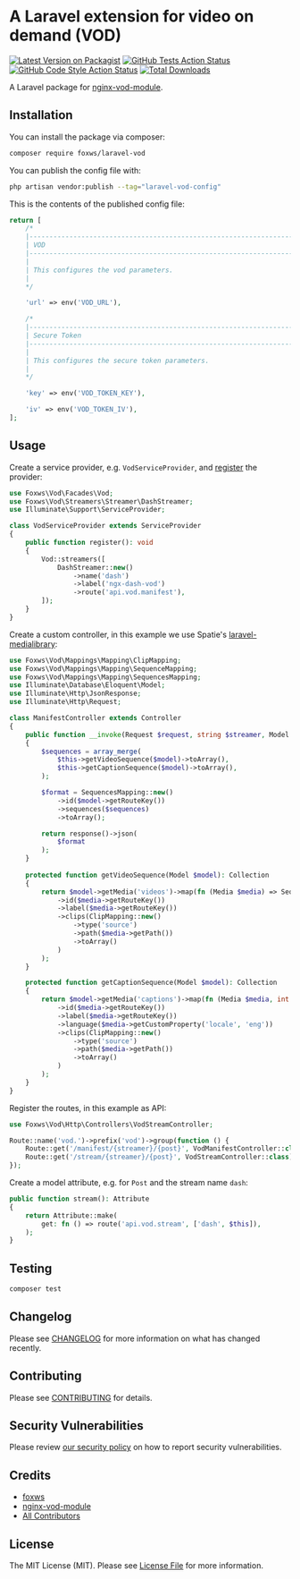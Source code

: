 # A Laravel extension for video on demand (VOD)

[![Latest Version on Packagist](https://img.shields.io/packagist/v/foxws/laravel-vod.svg?style=flat-square)](https://packagist.org/packages/foxws/laravel-vod)
[![GitHub Tests Action Status](https://img.shields.io/github/workflow/status/foxws/laravel-vod/run-tests?label=tests)](https://github.com/foxws/laravel-vod/actions?query=workflow%3Arun-tests+branch%3Amain)
[![GitHub Code Style Action Status](https://img.shields.io/github/workflow/status/foxws/laravel-vod/Fix%20PHP%20code%20style%20issues?label=code%20style)](https://github.com/foxws/laravel-vod/actions?query=workflow%3A"Fix+PHP+code+style+issues"+branch%3Amain)
[![Total Downloads](https://img.shields.io/packagist/dt/foxws/laravel-vod.svg?style=flat-square)](https://packagist.org/packages/foxws/laravel-vod)

A Laravel package for [nginx-vod-module](https://github.com/kaltura/nginx-vod-module).

## Installation

You can install the package via composer:

```bash
composer require foxws/laravel-vod
```

You can publish the config file with:

```bash
php artisan vendor:publish --tag="laravel-vod-config"
```

This is the contents of the published config file:

```php
return [
    /*
    |--------------------------------------------------------------------------
    | VOD
    |--------------------------------------------------------------------------
    |
    | This configures the vod parameters.
    |
    */

    'url' => env('VOD_URL'),

    /*
    |--------------------------------------------------------------------------
    | Secure Token
    |--------------------------------------------------------------------------
    |
    | This configures the secure token parameters.
    |
    */

    'key' => env('VOD_TOKEN_KEY'),

    'iv' => env('VOD_TOKEN_IV'),
];
```

## Usage

Create a service provider, e.g. `VodServiceProvider`, and [register](https://laravel.com/docs/9.x/providers#registering-providers) the provider:

```php
use Foxws\Vod\Facades\Vod;
use Foxws\Vod\Streamers\Streamer\DashStreamer;
use Illuminate\Support\ServiceProvider;

class VodServiceProvider extends ServiceProvider
{
    public function register(): void
    {
        Vod::streamers([
            DashStreamer::new()
                ->name('dash')
                ->label('ngx-dash-vod')
                ->route('api.vod.manifest'),
        ]);
    }
}
```

Create a custom controller, in this example we use Spatie's [laravel-medialibrary](https://github.com/spatie/laravel-medialibrary):
```php
use Foxws\Vod\Mappings\Mapping\ClipMapping;
use Foxws\Vod\Mappings\Mapping\SequenceMapping;
use Foxws\Vod\Mappings\Mapping\SequencesMapping;
use Illuminate\Database\Eloquent\Model;
use Illuminate\Http\JsonResponse;
use Illuminate\Http\Request;

class ManifestController extends Controller
{
    public function __invoke(Request $request, string $streamer, Model $model): JsonResponse
    {
        $sequences = array_merge(
            $this->getVideoSequence($model)->toArray(),
            $this->getCaptionSequence($model)->toArray(),
        );

        $format = SequencesMapping::new()
            ->id($model->getRouteKey())
            ->sequences($sequences)
            ->toArray();

        return response()->json(
            $format
        );
    }
    
    protected function getVideoSequence(Model $model): Collection
    {
        return $model->getMedia('videos')->map(fn (Media $media) => SequenceMapping::new()
            ->id($media->getRouteKey())
            ->label($media->getRouteKey())
            ->clips(ClipMapping::new()
                ->type('source')
                ->path($media->getPath())
                ->toArray()
            )
        );
    }

    protected function getCaptionSequence(Model $model): Collection
    {
        return $model->getMedia('captions')->map(fn (Media $media, int $index) => SequenceMapping::new()
            ->id($media->getRouteKey())
            ->label($media->getRouteKey())
            ->language($media->getCustomProperty('locale', 'eng'))
            ->clips(ClipMapping::new()
                ->type('source')
                ->path($media->getPath())
                ->toArray()
            )
        );
    }
}
```

Register the routes, in this example as API:

```php
use Foxws\Vod\Http\Controllers\VodStreamController;

Route::name('vod.')->prefix('vod')->group(function () {
    Route::get('/manifest/{streamer}/{post}', VodManifestController::class)->middleware('auth:sanctum')->name('manifest');
    Route::get('/stream/{streamer}/{post}', VodStreamController::class)->middleware('auth:sanctum')->name('stream');
});
```

Create a model attribute, e.g. for `Post` and the stream name `dash`:
```php
public function stream(): Attribute
{
    return Attribute::make(
        get: fn () => route('api.vod.stream', ['dash', $this]),
    );
}
```

## Testing

```bash
composer test
```

## Changelog

Please see [CHANGELOG](CHANGELOG.md) for more information on what has changed recently.

## Contributing

Please see [CONTRIBUTING](https://github.com/foxws/.github/blob/main/CONTRIBUTING.md) for details.

## Security Vulnerabilities

Please review [our security policy](../../security/policy) on how to report security vulnerabilities.

## Credits

- [foxws](https://github.com/foxws)
- [nginx-vod-module](https://github.com/kaltura/nginx-vod-module)
- [All Contributors](../../contributors)

## License

The MIT License (MIT). Please see [License File](LICENSE.md) for more information.
